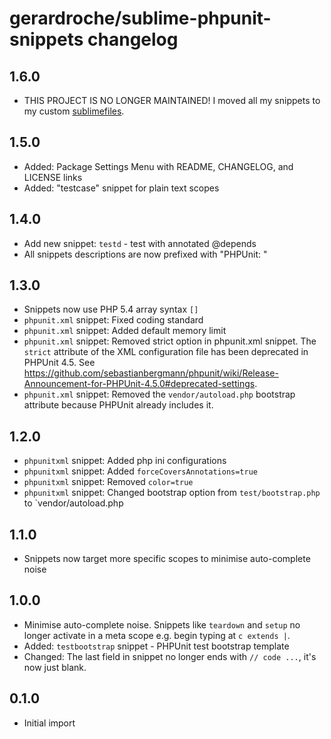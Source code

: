 # gerardroche/sublime-phpunit-snippets changelog

## 1.6.0

* THIS PROJECT IS NO LONGER MAINTAINED! I moved all my snippets to my custom [sublimefiles](https://github.com/gerardroche/sublimefiles).

## 1.5.0

* Added: Package Settings Menu with README, CHANGELOG, and LICENSE links
* Added: "testcase" snippet for plain text scopes

## 1.4.0

* Add new snippet: `testd` - test with annotated @depends
* All snippets descriptions are now prefixed with "PHPUnit: "

## 1.3.0

* Snippets now use PHP 5.4 array syntax `[]`
* `phpunit.xml` snippet: Fixed coding standard
* `phpunit.xml` snippet: Added default memory limit
* `phpunit.xml` snippet: Removed strict option in phpunit.xml snippet. The `strict` attribute of the XML configuration file has been deprecated in PHPUnit 4.5. See https://github.com/sebastianbergmann/phpunit/wiki/Release-Announcement-for-PHPUnit-4.5.0#deprecated-settings.
* `phpunit.xml` snippet:  Removed the `vendor/autoload.php` bootstrap attribute because PHPUnit already includes it.

## 1.2.0

* `phpunitxml` snippet: Added php ini configurations
* `phpunitxml` snippet: Added `forceCoversAnnotations=true`
* `phpunitxml` snippet: Removed `color=true`
* `phpunitxml` snippet: Changed bootstrap option from `test/bootstrap.php` to `vendor/autoload.php

## 1.1.0

* Snippets now target more specific scopes to minimise auto-complete noise

## 1.0.0

* Minimise auto-complete noise. Snippets like `teardown` and `setup` no longer activate in a meta scope e.g. begin typing at `c extends |`.
* Added: `testbootstrap` snippet - PHPUnit test bootstrap template
* Changed: The last field in snippet no longer ends with `// code ...`, it's now just blank.

## 0.1.0

* Initial import
